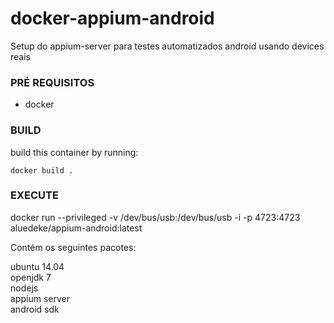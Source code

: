 
docker-appium-android
==============
Setup do appium-server para testes automatizados android usando devices reais

### PRÉ REQUISITOS

* docker

### BUILD
build this container by running:  

`docker build .`

### EXECUTE

docker run --privileged -v /dev/bus/usb:/dev/bus/usb -i -p 4723:4723 aluedeke/appium-android:latest  


Contém os seguintes pacotes:

ubuntu 14.04  
openjdk 7  
nodejs  
appium server  
android sdk  
